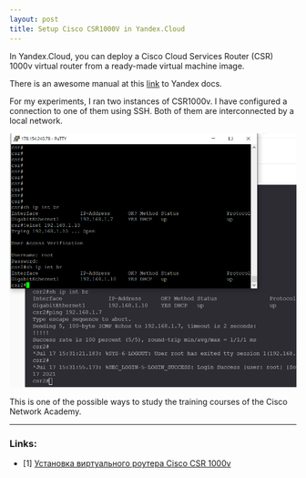 ```yaml
---
layout: post
title: Setup Cisco CSR1000V in Yandex.Cloud
---
```


In Yandex.Cloud, you can deploy a Cisco Cloud Services Router (CSR) 1000v virtual router from a ready-made virtual machine image.

There is an awesome manual at this [link](https://cloud.yandex.ru/docs/solutions/routing/cisco) to Yandex docs.

For my experiments, I ran two instances of CSR1000v. I have configured a connection to one of them using SSH. Both of them are interconnected by a local network.

![](/images/csr-yandex-cloud.PNG)

This is one of the possible ways to study the training courses of the Cisco Network Academy.

----
### Links:

- [1] [Установка виртуального роутера Cisco CSR 1000v](https://cloud.yandex.ru/docs/solutions/routing/cisco)

